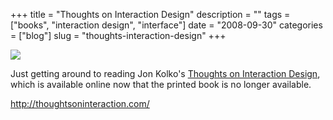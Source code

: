 +++
title = "Thoughts on Interaction Design"
description = ""
tags = ["books", "interaction design", "interface"]
date = "2008-09-30"
categories = ["blog"]
slug = "thoughts-interaction-design"
+++



  <div class="notebook-screenshot"><a href="http://thoughtsoninteraction.com/"><img id='bluga-thumbnail-1373' class='bluga-thumbnail large' src='http://media.konigi.com/bluga/
wt48e242eea33f4.jpg'/></a></div><p>Just getting around to reading Jon Kolko's <a href="http://thoughtsoninteraction.com/">Thoughts on Interaction Design</a>, which is available online now that the printed book is no longer available.</p>
    
  <a href="http://thoughtsoninteraction.com/">http://thoughtsoninteraction.com/</a>
